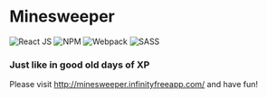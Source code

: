 # Minesweeper

![React JS](https://img.shields.io/badge/-ReactJS-61DAFB?logo=react&logoColor=black&style=for-the-badge)
![NPM](https://img.shields.io/badge/-NPM-CB3837?logo=npm&logoColor=black&style=for-the-badge)
![Webpack](https://img.shields.io/badge/-Webpack-8DD6F9?logo=webpack&logoColor=black&style=for-the-badge)
![SASS](https://img.shields.io/badge/-SASS/SCSS-CC6699?logo=sass&logoColor=white&style=for-the-badge)

### Just like in good old days of XP

Please visit <a href="http://minesweeper.infinityfreeapp.com/" target="_blank">http://minesweeper.infinityfreeapp.com/</a> and have fun!
